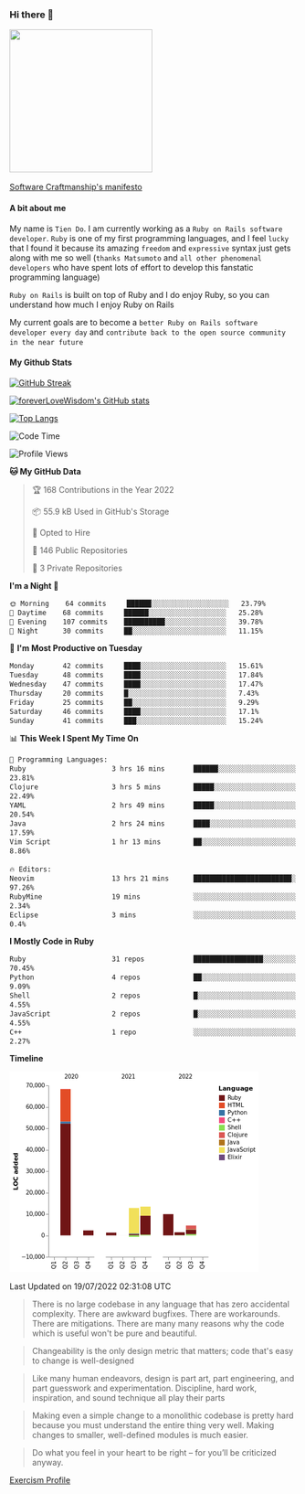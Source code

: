 ### Hi there 👋

<!--
**foreverLoveWisdom/foreverLoveWisdom** is a ✨ _special_ ✨ repository because its `README.md` (this file) appears on your GitHub profile.

Here are some ideas to get you started:

- 🔭 I’m currently working on ...
- 🌱 I’m currently learning ...
- 👯 I’m looking to collaborate on ...
- 🤔 I’m looking for help with ...
- 💬 Ask me about ...
- 📫 How to reach me: ...
- 😄 Pronouns: ...
- ⚡ Fun fact: ...
-->

<img src="https://codecondo.com/wp-content/uploads/2017/09/railslogo.png" width="250" height="250">

[Software Craftmanship's manifesto](http://manifesto.softwarecraftsmanship.org/)

#### A bit about me
My name is `Tien Do`. I am currently working as a `Ruby on Rails software developer`. `Ruby` is one of my first programming languages, and I feel `lucky` that I found it because its amazing `freedom` and `expressive` syntax just gets along with me so well (`thanks Matsumoto` and `all other phenomenal developers` who have spent lots of effort to develop this fanstatic programming language)

`Ruby on Rails` is built on top of Ruby and I do enjoy Ruby, so you can understand how much I enjoy Ruby on Rails

My current goals are to become a `better Ruby on Rails software developer every day` and `contribute back to the open source community in the near future`

#### My Github Stats

[![GitHub Streak](https://github-readme-streak-stats.herokuapp.com/?user=foreverLoveWisdom&theme=dracula)](https://git.io/streak-stats)
&nbsp;
&nbsp;

[![foreverLoveWisdom's GitHub stats](https://github-readme-stats.vercel.app/api?username=foreverLoveWisdom&show_icons=true&theme=react&count_private=true)](https://github.com/anuraghazra/github-readme-stats)

[![Top Langs](https://github-readme-stats.vercel.app/api/top-langs/?username=foreverLoveWisdom&show_icons=true&theme=vue-dark)](https://github.com/anuraghazra/github-readme-stats)

<!--START_SECTION:waka-->
![Code Time](http://img.shields.io/badge/Code%20Time-1%2C150%20hrs%2016%20mins-blue)

![Profile Views](http://img.shields.io/badge/Profile%20Views-6-blue)

**🐱 My GitHub Data** 

> 🏆 168 Contributions in the Year 2022
 > 
> 📦 55.9 kB Used in GitHub's Storage 
 > 
> 💼 Opted to Hire
 > 
> 📜 146 Public Repositories 
 > 
> 🔑 3 Private Repositories  
 > 
**I'm a Night 🦉** 

```text
🌞 Morning    64 commits     ██████░░░░░░░░░░░░░░░░░░░   23.79% 
🌆 Daytime    68 commits     ██████░░░░░░░░░░░░░░░░░░░   25.28% 
🌃 Evening    107 commits    ██████████░░░░░░░░░░░░░░░   39.78% 
🌙 Night      30 commits     ██░░░░░░░░░░░░░░░░░░░░░░░   11.15%

```
📅 **I'm Most Productive on Tuesday** 

```text
Monday       42 commits     ████░░░░░░░░░░░░░░░░░░░░░   15.61% 
Tuesday      48 commits     ████░░░░░░░░░░░░░░░░░░░░░   17.84% 
Wednesday    47 commits     ████░░░░░░░░░░░░░░░░░░░░░   17.47% 
Thursday     20 commits     █░░░░░░░░░░░░░░░░░░░░░░░░   7.43% 
Friday       25 commits     ██░░░░░░░░░░░░░░░░░░░░░░░   9.29% 
Saturday     46 commits     ████░░░░░░░░░░░░░░░░░░░░░   17.1% 
Sunday       41 commits     ███░░░░░░░░░░░░░░░░░░░░░░   15.24%

```


📊 **This Week I Spent My Time On** 

```text
💬 Programming Languages: 
Ruby                     3 hrs 16 mins       ██████░░░░░░░░░░░░░░░░░░░   23.81% 
Clojure                  3 hrs 5 mins        █████░░░░░░░░░░░░░░░░░░░░   22.49% 
YAML                     2 hrs 49 mins       █████░░░░░░░░░░░░░░░░░░░░   20.54% 
Java                     2 hrs 24 mins       ████░░░░░░░░░░░░░░░░░░░░░   17.59% 
Vim Script               1 hr 13 mins        ██░░░░░░░░░░░░░░░░░░░░░░░   8.86%

🔥 Editors: 
Neovim                   13 hrs 21 mins      ████████████████████████░   97.26% 
RubyMine                 19 mins             ░░░░░░░░░░░░░░░░░░░░░░░░░   2.34% 
Eclipse                  3 mins              ░░░░░░░░░░░░░░░░░░░░░░░░░   0.4%

```

**I Mostly Code in Ruby** 

```text
Ruby                     31 repos            █████████████████░░░░░░░░   70.45% 
Python                   4 repos             ██░░░░░░░░░░░░░░░░░░░░░░░   9.09% 
Shell                    2 repos             █░░░░░░░░░░░░░░░░░░░░░░░░   4.55% 
JavaScript               2 repos             █░░░░░░░░░░░░░░░░░░░░░░░░   4.55% 
C++                      1 repo              ░░░░░░░░░░░░░░░░░░░░░░░░░   2.27%

```


**Timeline**

![Chart not found](https://raw.githubusercontent.com/foreverLoveWisdom/foreverLoveWisdom/main/charts/bar_graph.png) 


 Last Updated on 19/07/2022 02:31:08 UTC
<!--END_SECTION:waka-->


> There is no large codebase in any language that has zero accidental complexity. There are awkward bugfixes. There are workarounds. There are mitigations.
> There are many many reasons why the code which is useful won't be pure and beautiful.

> Changeability is the only design metric that matters; code that's easy to change is well-designed

> Like many human endeavors, design is part art, part engineering, and part guesswork and experimentation. Discipline, hard work, inspiration, and sound technique all play their parts

> Mak­ing even a sim­ple change to a mono­lith­ic code­base is pret­ty hard because you must under­stand the entire thing very well. Mak­ing changes to small­er, well-defined mod­ules is much easier.
 
 > Do what you feel in your heart to be right – for you’ll be criticized anyway.
 
[Exercism Profile](https://exercism.org/profiles/foreverLoveWisdom)
